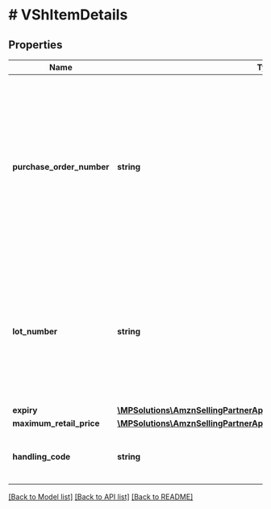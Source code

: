 # # VShItemDetails

## Properties

Name | Type | Description | Notes
------------ | ------------- | ------------- | -------------
**purchase_order_number** | **string** | The Amazon purchase order number for the shipment being confirmed. If the items in this shipment belong to multiple purchase order numbers that are in particular carton or pallet within the shipment, then provide the purchaseOrderNumber at the appropriate carton or pallet level. Formatting Notes: 8-character alpha-numeric code. | [optional]
**lot_number** | **string** | The batch or lot number associates an item with information the manufacturer considers relevant for traceability of the trade item to which the Element String is applied. The data may refer to the trade item itself or to items contained. This field is mandatory for all perishable items. | [optional]
**expiry** | [**\MPSolutions\AmznSellingPartnerApi\Models\VendorShipments\VShExpiry**](VShExpiry.md) |  | [optional]
**maximum_retail_price** | [**\MPSolutions\AmznSellingPartnerApi\Models\VendorShipments\VShMoney**](VShMoney.md) |  | [optional]
**handling_code** | **string** | Identification of the instructions on how specified item/carton/pallet should be handled. | [optional]

[[Back to Model list]](../../README.md#models) [[Back to API list]](../../README.md#endpoints) [[Back to README]](../../README.md)
